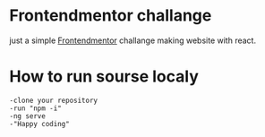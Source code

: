 
# Frontendmentor challange
just a simple [Frontendmentor](https://www.frontendmentor.io/solutions/blogr-landing-page-eOALbUiug) challange making website with react.

# How to run sourse localy
    -clone your repository
    -run "npm -i"
    -ng serve
    -"Happy coding"